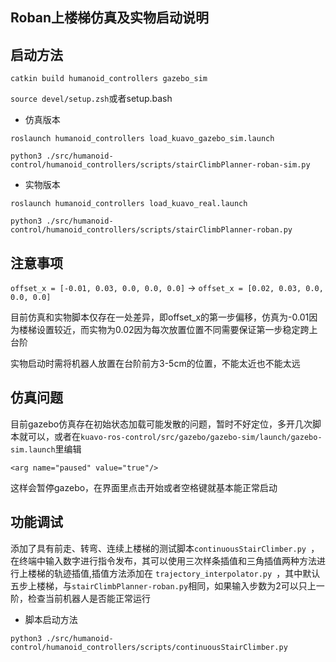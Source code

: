 ## Roban上楼梯仿真及实物启动说明

## 启动方法

`catkin build humanoid_controllers gazebo_sim`

`source devel/setup.zsh`或者setup.bash

- 仿真版本

`roslaunch humanoid_controllers load_kuavo_gazebo_sim.launch`

`python3 ./src/humanoid-control/humanoid_controllers/scripts/stairClimbPlanner-roban-sim.py`

- 实物版本

`roslaunch humanoid_controllers load_kuavo_real.launch`

`python3 ./src/humanoid-control/humanoid_controllers/scripts/stairClimbPlanner-roban.py`

## 注意事项

`offset_x = [-0.01, 0.03, 0.0, 0.0, 0.0]`  ->  `offset_x = [0.02, 0.03, 0.0, 0.0, 0.0]`

目前仿真和实物脚本仅存在一处差异，即offset_x的第一步偏移，仿真为-0.01因为楼梯设置较近，而实物为0.02因为每次放置位置不同需要保证第一步稳定跨上台阶

实物启动时需将机器人放置在台阶前方3-5cm的位置，不能太近也不能太远

## 仿真问题

目前gazebo仿真存在初始状态加载可能发散的问题，暂时不好定位，多开几次脚本就可以，或者在`kuavo-ros-control/src/gazebo/gazebo-sim/launch/gazebo-sim.launch`里编辑

`<arg name="paused" value="true"/>`

这样会暂停gazebo，在界面里点击开始或者空格键就基本能正常启动

## 功能调试

添加了具有前走、转弯、连续上楼梯的测试脚本`continuousStairClimber.py `，在终端中输入数字进行指令发布，其可以使用三次样条插值和三角插值两种方法进行上楼梯的轨迹插值,插值方法添加在 `trajectory_interpolator.py `，其中默认五步上楼梯，与`stairClimbPlanner-roban.py`相同，如果输入步数为2可以只上一阶，检查当前机器人是否能正常运行

- 脚本启动方法

`python3 ./src/humanoid-control/humanoid_controllers/scripts/continuousStairClimber.py`